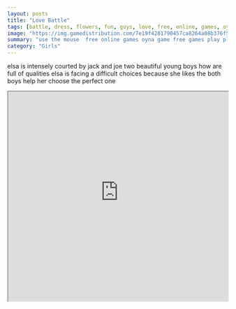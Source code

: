 ```yaml
---
layout: posts
title: "Love Battle"
tags: [battle, dress, flowers, fun, guys, love, free, online, games, oyna, game, free, games, play, play, games]
image: "https://img.gamedistribution.com/7e19f4281790457ca8264a08b376f5a6.jpg"
summary: "use the mouse  free online games oyna game free games play play games"
category: "Girls"
---
```


elsa is intensely courted by jack and joe two beautiful young boys how are full of qualities elsa is facing a difficult choices because she likes the both boys help her choose the perfect one

<iframe width="100%" height="480px;" src="https://html5.gamedistribution.com/7e19f4281790457ca8264a08b376f5a6/"></iframe>